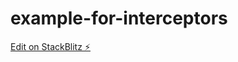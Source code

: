 # example-for-interceptors

[Edit on StackBlitz ⚡️](https://stackblitz.com/edit/example-for-interceptors)